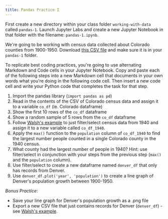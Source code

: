 ```yaml
---
title: Pandas Practice I
---
```


First create a new directory within your class folder `working-with-data` called `pandas-1`. Launch Jupyter Labs and create a new Jupyter Notebook in that folder with the filename: `pandas-1.ipynb`.

We're going to be working with census data collected about Colorado counties from 1900-1950. Download [this CSV file]({{site.baseurl}}/modules/co-census-skinny.csv) and make sure it is in your `pandas-1` folder.

To replicate best coding practices, you're going to use alternating Markdown and Code cells in your Jupyter Notebook. Copy and paste each of the following steps into a new Markdown cell that documents in your own words what you're doing in the following code cell. Then insert a new code cell and write your Python code that completes the task for that step.

1. Import the pandas library (`import pandas as pd`)
2. Read in the contents of the CSV of Colorado census data and assign it to a variable `co_df` (ie. Colorado dataframe)
3. Show the first 10 rows of the `co_df` dataframe
4. Show a random sample of 5 rows from the `co_df` dataframe
5. Follow [Walsh's example](https://melaniewalsh.github.io/Intro-Cultural-Analytics/03-Data-Analysis/01-Pandas-Basics-Part1.html#:~:text=we%20can%20filter%20a%20pandas%20dataframe) to just filter/select census data from 1940 and assign it to a new variable called `co_df_1940`.
6. Apply the `max()` function to the `population` column of `co_df_1940` to find the largest number people counted in a single Colorado county in the 1940 census.
7. What county had the largest number of people in 1940? Hint: use filter/select in conjunction with your steps from the previous step (`max()` and the `population` column).
8. Use filter/select to create a new dataframe named `denver_df` that only has records from Denver.
9. Use `denver_df.plot('year', 'population')` to create a line graph of Denver's population growth between 1900-1950.

_Bonus Practice_:

- Save your line graph for Denver's population growth as a .png file
- Export a new CSV file that just contains records for Denver (`denver_df`) - see [Walsh's example](https://melaniewalsh.github.io/Intro-Cultural-Analytics/03-Data-Analysis/01-Pandas-Basics-Part1.html#:~:text=To%20output%20a%20new%20CSV%20file).

